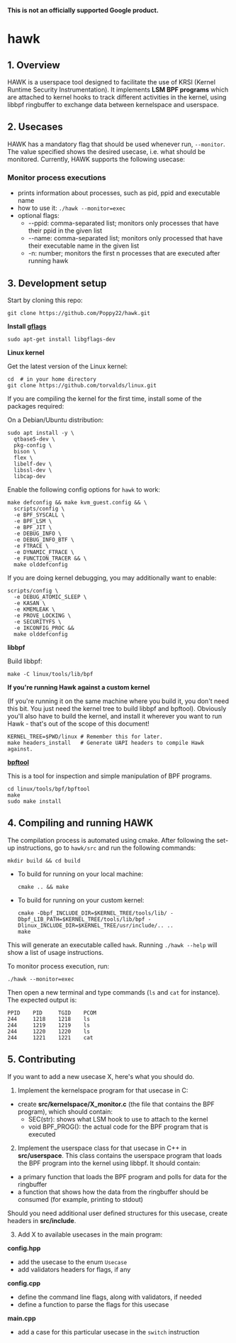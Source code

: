 **This is not an officially supported Google product.**

# hawk

## 1. Overview

HAWK is a userspace tool designed to facilitate the use of KRSI (Kernel Runtime Security Instrumentation). It implements **LSM BPF programs** which are attached to kernel hooks to track different activities in the kernel, using libbpf ringbuffer to exchange data between kernelspace and userspace.


## 2. Usecases

HAWK has a mandatory flag that should be used whenever run, `--monitor`. The value specified shows the desired usecase, i.e. what should be monitored. Currently, HAWK supports the following usecase:

### Monitor process executions
- prints information about processes, such as pid, ppid and executable name
- how to use it: ```./hawk --monitor=exec```
- optional flags:
	- --ppid: comma-separated list; monitors only processes that have their ppid in the given list
	- --name: comma-separated list; monitors only processed that have their executable name in the given list
	- -n: number; monitors the first n processes that are executed after running hawk

## 3. Development setup

Start by cloning this repo:
```
git clone https://github.com/Poppy22/hawk.git
```

**Install [gflags](https://github.com/gflags/gflags)**
```
sudo apt-get install libgflags-dev
```

**Linux kernel**

Get the latest version of the Linux kernel:
```
cd  # in your home directory
git clone https://github.com/torvalds/linux.git
```

If you are compiling the kernel for the first time, install some of the packages required:

On a Debian/Ubuntu distribution:

```
sudo apt install -y \
  qtbase5-dev \
  pkg-config \
  bison \
  flex \
  libelf-dev \
  libssl-dev \
  libcap-dev
```

Enable the following config options for `hawk` to work:

```
make defconfig && make kvm_guest.config && \
  scripts/config \
  -e BPF_SYSCALL \
  -e BPF_LSM \
  -e BPF_JIT \
  -e DEBUG_INFO \
  -e DEBUG_INFO_BTF \
  -e FTRACE \
  -e DYNAMIC_FTRACE \
  -e FUNCTION_TRACER && \
  make olddefconfig
```

If you are doing kernel debugging, you may additionally want to enable:

```
scripts/config \
  -e DEBUG_ATOMIC_SLEEP \
  -e KASAN \
  -e KMEMLEAK \
  -e PROVE_LOCKING \
  -e SECURITYFS \
  -e IKCONFIG_PROC &&
  make olddefconfig
```

**libbpf**

Build libbpf:
```
make -C linux/tools/lib/bpf
```

**If you're running Hawk against a custom kernel**

(If you're running it on the same machine where you build it, you don't need
this bit. You just need the kernel tree to build libbpf and bpftool). Obviously
you'll also have to build the kernel, and install it wherever you want to run
Hawk - that's out of the scope of this document!

```
KERNEL_TREE=$PWD/linux # Remember this for later.
make headers_install   # Generate UAPI headers to compile Hawk against.
```

**[bpftool](https://www.mankier.com/8/bpftool)**

This is a tool for inspection and simple manipulation of BPF programs.
```
cd linux/tools/bpf/bpftool
make
sudo make install
```

## 4. Compiling and running HAWK

The compilation process is automated using cmake. After following the set-up instructions, go to `hawk/src` and run the following commands:

```
mkdir build && cd build
```

- To build for running on your local machine:

  ```
  cmake .. && make
  ```

- To build for running on your custom kernel:

  ```
  cmake -Dbpf_INCLUDE_DIR=$KERNEL_TREE/tools/lib/ -Dbpf_LIB_PATH=$KERNEL_TREE/tools/lib/bpf -Dlinux_INCLUDE_DIR=$KERNEL_TREE/usr/include/.. ..
  make
  ```

This will generate an executable called `hawk`. Running ```./hawk --help``` will show a list of usage instructions.

To monitor process execution, run:
```
./hawk --monitor=exec
```
Then open a new terminal and type commands (`ls` and `cat` for instance). The expected output is:
```
PPID    PID     TGID    PCOM
244     1218    1218    ls
244     1219    1219    ls
244     1220    1220    ls
244     1221    1221    cat
```

## 5. Contributing

If you want to add a new usecase X, here's what you should do.

1. Implement the kernelspace program for that usecase in C:

- create **src/kernelspace/X_monitor.c** (the file that contains the BPF program), which should contain:
	- SEC(str): shows what LSM hook to use to attach to the kernel
	- void BPF_PROG(): the actual code for the BPF program that is executed

2. Implement the userspace class for that usecase in C++ in **src/userspace**. This class contains the userspace program that loads the BPF program into the kernel using libbpf. It should contain:
- a primary function that loads the BPF program and polls for data for the ringbuffer
- a function that shows how the data from the ringbuffer should be consumed (for example, printing to stdout)

Should you need additional user defined structures for this usecase, create headers in **src/include**.

3. Add X to available usecases in the main program:

**config.hpp**
- add the usecase to the enum `Usecase`
- add validators headers for flags, if any

**config.cpp**
- define the command line flags, along with validators, if needed
- define a function to parse the flags for this usecase

**main.cpp**
- add a case for this particular usecase in the `switch` instruction
